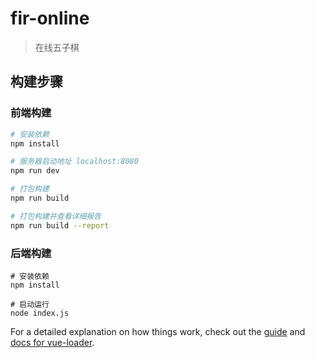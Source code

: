 # fir-online

> 在线五子棋

## 构建步骤

### 前端构建

``` bash
# 安装依赖
npm install

# 服务器启动地址 localhost:8080
npm run dev

# 打包构建
npm run build

# 打包构建并查看详细报告
npm run build --report
```

### 后端构建
```
# 安装依赖
npm install

# 启动运行
node index.js
```

For a detailed explanation on how things work, check out the [guide](http://vuejs-templates.github.io/webpack/) and [docs for vue-loader](http://vuejs.github.io/vue-loader).
